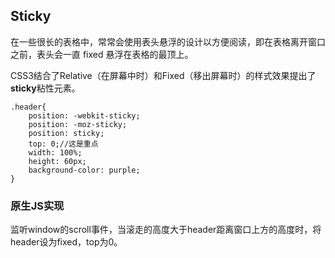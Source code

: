 ## Sticky

在一些很长的表格中，常常会使用表头悬浮的设计以方便阅读，即在表格离开窗口之前，表头会一直 fixed 悬浮在表格的最顶上。

CSS3结合了Relative（在屏幕中时）和Fixed（移出屏幕时）的样式效果提出了**sticky**粘性元素。

```
.header{
	position: -webkit-sticky;
	position: -moz-sticky;
	position: sticky;
	top: 0;//这是重点
	width: 100%;
	height: 60px;
	background-color: purple;
}
```

### 原生JS实现

监听window的scroll事件，当滚走的高度大于header距离窗口上方的高度时，将header设为fixed，top为0。